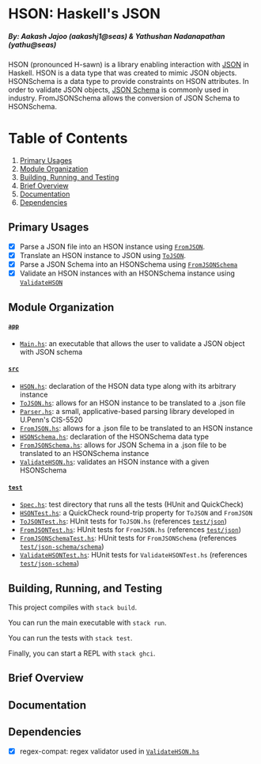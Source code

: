# HSON: Haskell's JSON
##### By: Aakash Jajoo (aakashj1@seas) & Yathushan Nadanapathan (yathu@seas)

HSON (pronounced H-sawn) is a library enabling interaction with [JSON](https://www.json.org/json-en.html) in Haskell. HSON is a data type that was created to mimic JSON objects. HSONSchema is a data type to provide constraints on HSON attributes. In order to validate JSON objects, [JSON Schema](https://json-schema.org/) is commonly used in industry. FromJSONSchema allows the conversion of JSON Schema to HSONSchema.

# Table of Contents
1. [Primary Usages](#primary-usages)
2. [Module Organization](#module-organization)
2. [Building, Running, and Testing](#building-running-and-testing)
3. [Brief Overview](#brief-overview)
3. [Documentation](#brief-overview)
4. [Dependencies](#dependencies)

## Primary Usages
  - [x] Parse a JSON file into an HSON instance using [`FromJSON`](src/FromJSON.hs). 
  - [x] Translate an HSON instance to JSON using [`ToJSON`](src/ToJSON.hs).
  - [x] Parse a JSON Schema into an HSONSchema using [`FromJSONSchema`](src/FromJSONSchema.hs)
  - [x] Validate an HSON instances with an HSONSchema instance using [`ValidateHSON`](src/ValidateHSON.hs)

## Module Organization

#### [`app`](/app/)
* [`Main.hs`](app/Main.hs): an executable that allows the user to validate a JSON object with JSON schema

#### [`src`](/src/)
* [`HSON.hs`](src/HSON.hs): declaration of the HSON data type along with its arbitrary instance
* [`ToJSON.hs`](src/ToJSON.hs): allows for an HSON instance to be translated to a .json file
* [`Parser.hs`](src/Parser.hs): a small, applicative-based parsing library developed in U.Penn's CIS-5520
* [`FromJSON.hs`](src/FromJSON.hs): allows for a .json file to be translated to an HSON instance
* [`HSONSchema.hs`](src/HSONSchema.hs): declaration of the HSONSchema data type
* [`FromJSONSchema.hs`](src/FromJSONSchema.hs): allows for JSON Schema in a .json file to be translated to an HSONSchema instance
* [`ValidateHSON.hs`](src/ValidateHSON.hs): validates an HSON instance with a given HSONSchema

#### [`test`](/test/)
* [`Spec.hs`](test/Spec.hs): test directory that runs all the tests (HUnit and QuickCheck)
* [`HSONTest.hs`](test/HSONTest.hs): a QuickCheck round-trip property for `ToJSON` and `FromJSON`
* [`ToJSONTest.hs`](test/ToJSONTest.hs): HUnit tests for `ToJSON.hs` (references [`test/json`](test/json/))
* [`FromJSONTest.hs`](test/FromJSONTest.hs): HUnit tests for `FromJSON.hs` (references [`test/json`](test/json/))
* [`FromJSONSchemaTest.hs`](test/FromJSONSchemaTest.hs): HUnit tests for `FromJSONSchema` (references [`test/json-schema/schema`](test/json-schema/schema/))
* [`ValidateHSONTest.hs`](test/ValidateHSONTest.hs): HUnit tests for `ValidateHSONTest.hs` (references [`test/json-schema`](test/json-schema/))

## Building, Running, and Testing

This project compiles with `stack build`. 

You can run the main executable with `stack run`.

You can run the tests with `stack test`. 

Finally, you can start a REPL with `stack ghci`.

## Brief Overview

## Documentation


## Dependencies
  - [x] regex-compat: regex validator used in [`ValidateHSON.hs`](src/ValidateHSON.hs)
